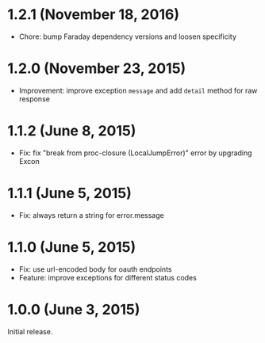 # 1.2.1 (November 18, 2016)

* Chore: bump Faraday dependency versions and loosen specificity

# 1.2.0 (November 23, 2015)

* Improvement: improve exception `message` and add `detail` method for raw response

# 1.1.2 (June 8, 2015)

* Fix: fix "break from proc-closure (LocalJumpError)" error by upgrading Excon

# 1.1.1 (June 5, 2015)

* Fix: always return a string for error.message

# 1.1.0 (June 5, 2015)

* Fix: use url-encoded body for oauth endpoints
* Feature: improve exceptions for different status codes

# 1.0.0 (June 3, 2015)

Initial release.
